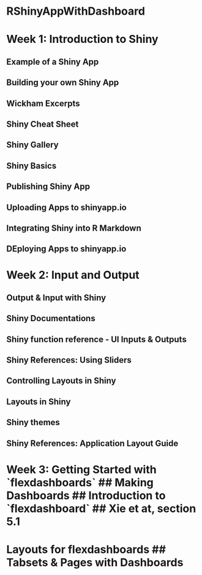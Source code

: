 # RShinyAppWithDashboard

<h1> Week 1: Introduction to Shiny</>

## Example of a Shiny App
## Building your own Shiny App
## Wickham Excerpts
## Shiny Cheat Sheet
## Shiny Gallery
## Shiny Basics
  
## Publishing Shiny App
## Uploading Apps to shinyapp.io
## Integrating Shiny into R Markdown
## DEploying Apps to shinyapp.io

  <h1>Week 2: Input and Output</>
  
## Output & Input with Shiny
  ## Shiny Documentations
  ## Shiny function reference - UI Inputs & Outputs
  ## Shiny References: Using Sliders
  
<h2>Controlling Layouts in Shiny</>
  
  ## Layouts in Shiny
  ## Shiny themes
  ## Shiny References: Application Layout Guide
  
<h1> Week 3: Getting Started with `flexdashboards`</>  
## Making Dashboards
## Introduction to `flexdashboard`
## Xie et at, section 5.1

<h1>Layouts for flexdashboards </>
## Tabsets & Pages with Dashboards

  
